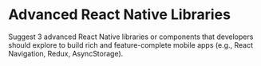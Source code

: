 # Advanced React Native Libraries

Suggest 3 advanced React Native libraries or components that developers should explore to build rich and feature-complete mobile apps (e.g., React Navigation, Redux, AsyncStorage).